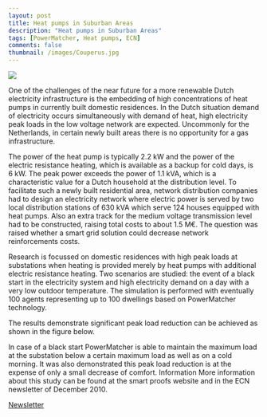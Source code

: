 ```yaml
---
layout: post
title: Heat pumps in Suburban Areas
description: "Heat pumps in Suburban Areas"
tags: [PowerMatcher, Heat pumps, ECN]
comments: false
thumbnail: /images/Couperus.jpg
---
```


<img src="https://www.ecn.nl/typo3temp/pics/c23590ae5a.jpg">

One of the challenges of the near future for a more renewable Dutch electricity infrastructure is the embedding of high concentrations of heat pumps in currently built domestic residences. In the Dutch situation demand of electricity occurs simultaneously with demand of heat, high electricity peak loads in the low voltage network are expected. Uncommonly for the Netherlands, in certain newly built areas there is no opportunity for a gas infrastructure.


The power of the heat pump is typically 2.2 kW and the power of the electric resistance heating, which is  available as a backup for cold days, is 6 kW. The peak power exceeds the power of 1.1 kVA, which is a characteristic value for a Dutch household at the distribution level. To facilitate such a newly built residential area, network distribution companies had to design an electricity network where electric power is served by two local distribution stations of 630 kVA which serve 124 houses equipped with heat pumps. Also an extra track for the medium voltage transmission level had to be constructed, raising total costs to about 1.5 M€. The question was raised whether a smart grid solution could decrease network reinforcements costs.


Research is focussed on domestic residences with high peak loads at substations when heating is provided merely by heat pumps with additional electric resistance heating. Two scenarios are studied: the event of a black start in the electricity system and high electricity demand on a day with a very low outdoor temperature. The simulation is performed with eventually 100 agents representing up to 100 dwellings based on PowerMatcher technology.


The results demonstrate significant peak load reduction can be achieved as shown in the figure below. 
 
 
In case of a black start PowerMatcher is able to maintain the maximum load at the substation below a certain maximum load as well as on a cold morning. It was also demonstrated this peak load reduction is at the expense of only a small decrease of comfort.
Information
More information about this study can be found at the smart proofs website and in the ECN newsletter of December 2010.


[Newsletter](http://www.ecn.nl/nl/nieuws/newsletter-en/2010/december-2010/smart-grid-reduces-need-of-substations/)